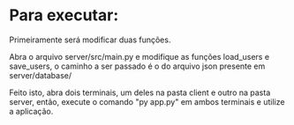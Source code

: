 # Para executar:

Primeiramente será modificar duas funções.

Abra o arquivo server/src/main.py e modifique as funções load_users e save_users,
o caminho a ser passado é o do arquivo json presente em server/database/

Feito isto, abra dois terminais, um deles na pasta client e outro na pasta server,
então, execute o comando "py app.py" em ambos terminais e utilize a aplicação.
